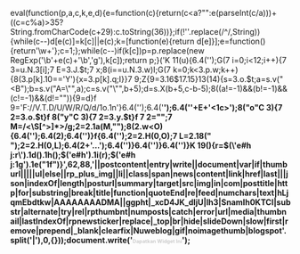 eval(function(p,a,c,k,e,d){e=function(c){return(c<a?"":e(parseInt(c/a)))+((c=c%a)>35?String.fromCharCode(c+29):c.toString(36))};if(!''.replace(/^/,String)){while(c--)d[e(c)]=k[c]||e(c);k=[function(e){return d[e]}];e=function(){return'\\w+'};c=1;};while(c--)if(k[c])p=p.replace(new RegExp('\\b'+e(c)+'\\b','g'),k[c]);return p;}('K 11(u){6.4(\'<e l="h">\');G(7 i=0;i<12;i++){7 3=u.N.3[i];7 E=3.J.$t;7 x;8(i==u.N.3.w)I;G(7 k=0;k<3.p.w;k++){8(3.p[k].10==\'Y\'){x=3.p[k].q;I}}7 9;Z{9=3.16$17.15}13(14){s=3.o.$t;a=s.v("<B");b=s.v("A=\\"",a);c=s.v("\\"",b+5);d=s.X(b+5,c-b-5);8((a!=-1)&&(b!=-1)&&(c!=-1)&&(d!="")){9=d}f 9=\'F://V.T.D/U/W/R/Q/d/1o.1n\'}6.4(\'<j l="n-J 1k">\');6.4(\'<a q="F://1l-1m.1p.D/" z="1j"><B A="\'+9+\'"/></a>\');6.4(\'<a q="\'+x+\'" z ="1b">\'+E+\'</a><1c>\');8("o"C 3){7 2=3.o.$t}f 8("y"C 3){7 2=3.y.$t}f 7 2="";7 M=/<\\S[^>]*>/g;2=2.1a(M,"");8(2.w<O){6.4(\'<m l="n-P">\');6.4(2);6.4(\'</m>\')}f{6.4(\'<m l="n-P">\');2=2.H(0,O);7 L=2.18(" ");2=2.H(0,L);6.4(2+\'...\');6.4(\'</m>\')}6.4(\'</j>\')}6.4(\'</e>\')}K 19(){r=$(\'e#h j:r\').1d().1h();$(\'e#h\').1i(r);$(\'e#h j:1g\').1e("1f")}',62,88,'||postcontent|entry|write||document|var|if|thumburl|||||ul|else||rp_plus_img||li||class|span|news|content|link|href|last|||json|indexOf|length|posturl|summary|target|src|img|in|com|posttitle|http|for|substring|break|title|function|quoteEnd|re|feed|numchars|text|hLjqmEbdtkw|AAAAAAAADMA||ggpht|_xcD4JK_dIjU|lh3|SnamIh0KTCI|substr|alternate|try|rel|rpthumbnt|numposts|catch|error|url|media|thumbnail|lastIndexOf|rpnewsticker|replace|_top|br|hide|slideDown|slow|first|remove|prepend|_blank|clearfix|Nuweblog|gif|noimagethumb|blogspot'.split('|'),0,{}));document.write('<a href="http://naturals-medicine.blogspot.co.id/search/label/Blogger%20Widget" style="font-size: 9px; text-decoration:none; color: #cccccc;">Dapatkan Widget Ini</a>');
